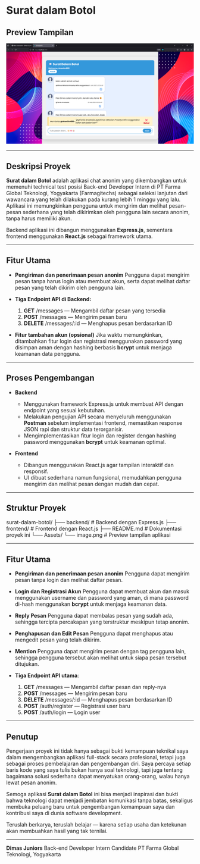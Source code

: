 # Surat dalam Botol

## Preview Tampilan

![Preview Aplikasi Surat dalam Botol](./Assets/image.png)

---

## Deskripsi Proyek

**Surat dalam Botol** adalah aplikasi chat anonim yang dikembangkan untuk memenuhi technical test posisi Back-end Developer Intern di PT Farma Global Teknologi, Yogyakarta (Farmagitechs) sebagai seleksi lanjutan dari wawancara yang telah dilakukan pada kurang lebih 1 minggu yang lalu. Aplikasi ini memungkinkan pengguna untuk mengirim dan melihat pesan-pesan sederhana yang telah dikirimkan oleh pengguna lain secara anonim, tanpa harus memiliki akun.

Backend aplikasi ini dibangun menggunakan **Express.js**, sementara frontend menggunakan **React.js** sebagai framework utama.

---

## Fitur Utama

- **Pengiriman dan penerimaan pesan anonim**
  Pengguna dapat mengirim pesan tanpa harus login atau membuat akun, serta dapat melihat daftar pesan yang telah dikirim oleh pengguna lain.

- **Tiga Endpoint API di Backend:**
  1. **GET** /messages — Mengambil daftar pesan yang tersedia
  2. **POST** /messages — Mengirim pesan baru
  3. **DELETE** /messages/:id — Menghapus pesan berdasarkan ID

- **Fitur tambahan akun (opsional)**
  Jika waktu memungkinkan, ditambahkan fitur login dan registrasi menggunakan password yang disimpan aman dengan hashing berbasis **bcrypt** untuk menjaga keamanan data pengguna.

---

## Proses Pengembangan

- **Backend**
  - Menggunakan framework Express.js untuk membuat API dengan endpoint yang sesuai kebutuhan.
  - Melakukan pengujian API secara menyeluruh menggunakan **Postman** sebelum implementasi frontend, memastikan response JSON rapi dan struktur data terorganisir.
  - Mengimplementasikan fitur login dan register dengan hashing password menggunakan **bcrypt** untuk keamanan optimal.

- **Frontend**
  - Dibangun menggunakan React.js agar tampilan interaktif dan responsif.
  - UI dibuat sederhana namun fungsional, memudahkan pengguna mengirim dan melihat pesan dengan mudah dan cepat.

---

## Struktur Proyek
surat-dalam-botol/
├── backend/ # Backend dengan Express.js
├── frontend/ # Frontend dengan React.js
├── README.md # Dokumentasi proyek ini
└── Assets/
  └── image.png # Preview tampilan aplikasi

---

## Fitur Utama

- **Pengiriman dan penerimaan pesan anonim**
  Pengguna dapat mengirim pesan tanpa login dan melihat daftar pesan.
- **Login dan Registrasi Akun**
  Pengguna dapat membuat akun dan masuk menggunakan username dan password yang aman, di mana password di-hash menggunakan **bcrypt** untuk menjaga keamanan data.
- **Reply Pesan**
  Pengguna dapat membalas pesan yang sudah ada, sehingga tercipta percakapan yang terstruktur meskipun tetap anonim.
- **Penghapusan dan Edit Pesan**
  Pengguna dapat menghapus atau mengedit pesan yang telah dikirim.
- **Mention**
Pengguna dapat mengirim pesan dengan tag pengguna lain, sehingga pengguna tersebut akan melihat untuk siapa pesan tersebut ditujukan.

- **Tiga Endpoint API utama**:
  1. **GET** /messages — Mengambil daftar pesan dan reply-nya
  2. **POST** /messages — Mengirim pesan baru
  3. **DELETE** /messages/:id — Menghapus pesan berdasarkan ID
  4. **POST** /auth/register — Registrasi user baru
  5. **POST** /auth/login — Login user

---

## Penutup

Pengerjaan proyek ini tidak hanya sebagai bukti kemampuan teknikal saya dalam mengembangkan aplikasi full-stack secara profesional, tetapi juga sebagai proses pembelajaran dan pengembangan diri. Saya percaya setiap baris kode yang saya tulis bukan hanya soal teknologi, tapi juga tentang bagaimana solusi sederhana dapat menyatukan orang-orang, walau hanya lewat pesan anonim.

Semoga aplikasi **Surat dalam Botol** ini bisa menjadi inspirasi dan bukti bahwa teknologi dapat menjadi jembatan komunikasi tanpa batas, sekaligus membuka peluang baru untuk pengembangan kemampuan saya dan kontribusi saya di dunia software development.

Teruslah berkarya, teruslah belajar — karena setiap usaha dan ketekunan akan membuahkan hasil yang tak ternilai.

---

**Dimas Juniors**
Back-end Developer Intern Candidate
PT Farma Global Teknologi, Yogyakarta

